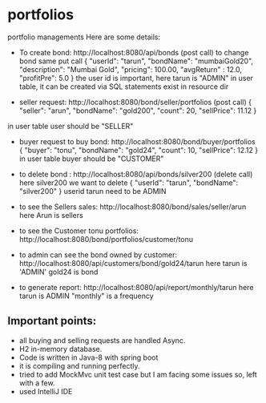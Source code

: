 # portfolios

portfolio managements
Here are some details:
- To create bond: http://localhost:8080/api/bonds (post call)
to change bond same put call
{
	"userId": "tarun",
	"bondName": "mumbaiGold20",
	"description": "Mumbai Gold",
	"pricing": 100.00,
	"avgReturn" : 12.0,
	"profitPre": 5.0
}
the user id is important, here tarun is "ADMIN" in user table, it can be created via SQL statements exist in resource dir


- seller request: http://localhost:8080/bond/seller/portfolios (post call)
{
	"seller": "arun",
	"bondName": "gold200",
	"count": 20,
	"sellPrice": 11.12
}

in user table user should be "SELLER"

- buyer request to buy bond: http://localhost:8080/bond/buyer/portfolios
{
	"buyer": "tonu",
	"bondName": "gold24",
	"count": 10,
	"sellPrice": 12.12
}
in user table buyer should be "CUSTOMER"

- to delete bond : http://localhost:8080/api/bonds/silver200 (delete call)
here silver200 we want to delete
{
	"userId": "tarun",
	"bondName": "silver200"
}
userid tarun need to be ADMIN

- to see the Sellers sales: http://localhost:8080/bond/sales/seller/arun
here Arun is sellers

- to see the Customer tonu portfolios: http://localhost:8080/bond/portfolios/customer/tonu

- to admin can see the bond owned by customer: http://localhost:8080/api/customers/bond/gold24/tarun
here tarun is 'ADMIN'
gold24 is bond

- to generate report: http://localhost:8080/api/report/monthly/tarun
here tarun is ADMIN
"monthly" is a frequency

## Important points:
-   all buying and selling requests are handled Async.
-   H2 in-memory database.
-   Code is written in Java-8 with spring boot
-   it is compiling and running perfectly.
-   tried to add MockMvc unit test case but I am facing some issues so, left with a few.
-  used IntelliJ IDE
